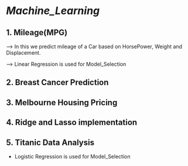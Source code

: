 # ___Machine_Learning___

## 1. Mileage(MPG)
--> In this we predict mileage of a Car based on HorsePower, Weight and Displacement.

--> Linear Regression is used for Model_Selection

## 2. Breast Cancer Prediction


## 3. Melbourne Housing Pricing


## 4. Ridge and Lasso implementation

## 5. Titanic Data Analysis
 
 * Logistic Regression is used for Model_Selection
